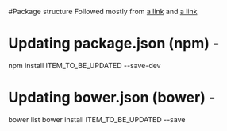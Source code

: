 #Package structure
Followed mostly from [a link](https://jhipster.github.io/) and [a link](https://scotch.io/tutorials/angularjs-best-practices-directory-structure)

# Updating package.json (npm) -
npm install ITEM_TO_BE_UPDATED --save-dev

# Updating bower.json (bower) -
bower list
bower install ITEM_TO_BE_UPDATED --save
